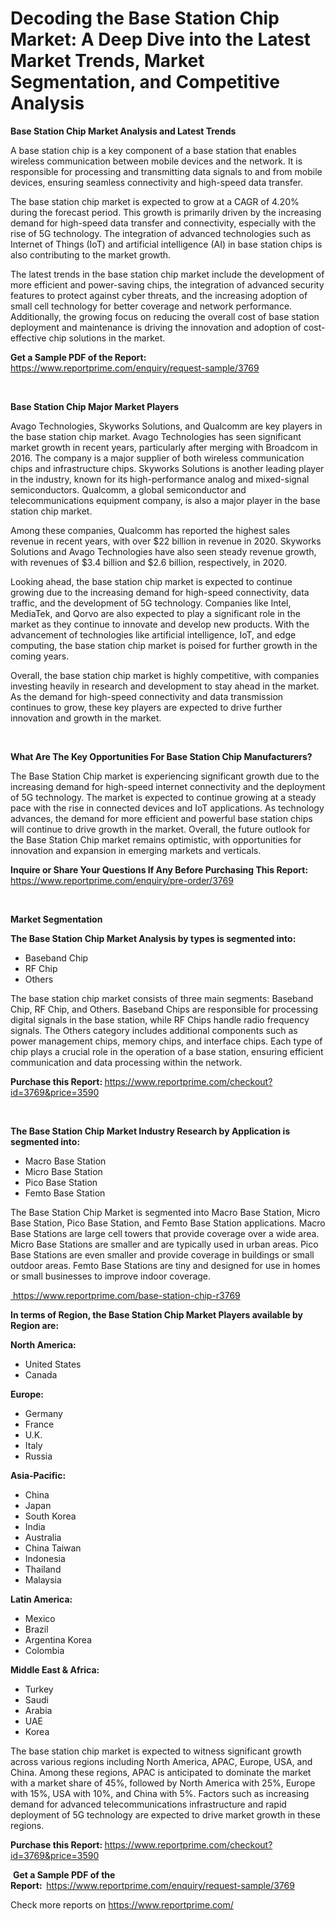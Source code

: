 <p><h1>Decoding the Base Station Chip Market: A Deep Dive into the Latest Market Trends, Market Segmentation, and Competitive Analysis</h1></p><p><strong>Base Station Chip Market Analysis and Latest Trends</strong></p>
<p><p>A base station chip is a key component of a base station that enables wireless communication between mobile devices and the network. It is responsible for processing and transmitting data signals to and from mobile devices, ensuring seamless connectivity and high-speed data transfer.</p><p>The base station chip market is expected to grow at a CAGR of 4.20% during the forecast period. This growth is primarily driven by the increasing demand for high-speed data transfer and connectivity, especially with the rise of 5G technology. The integration of advanced technologies such as Internet of Things (IoT) and artificial intelligence (AI) in base station chips is also contributing to the market growth.</p><p>The latest trends in the base station chip market include the development of more efficient and power-saving chips, the integration of advanced security features to protect against cyber threats, and the increasing adoption of small cell technology for better coverage and network performance. Additionally, the growing focus on reducing the overall cost of base station deployment and maintenance is driving the innovation and adoption of cost-effective chip solutions in the market.</p></p>
<p><strong>Get a Sample PDF of the Report:&nbsp;</strong> <a href="https://www.reportprime.com/enquiry/request-sample/3769">https://www.reportprime.com/enquiry/request-sample/3769</a></p>
<p>&nbsp;</p>
<p><strong>Base Station Chip Major Market Players</strong></p>
<p><p>Avago Technologies, Skyworks Solutions, and Qualcomm are key players in the base station chip market. Avago Technologies has seen significant market growth in recent years, particularly after merging with Broadcom in 2016. The company is a major supplier of both wireless communication chips and infrastructure chips. Skyworks Solutions is another leading player in the industry, known for its high-performance analog and mixed-signal semiconductors. Qualcomm, a global semiconductor and telecommunications equipment company, is also a major player in the base station chip market.</p><p>Among these companies, Qualcomm has reported the highest sales revenue in recent years, with over $22 billion in revenue in 2020. Skyworks Solutions and Avago Technologies have also seen steady revenue growth, with revenues of $3.4 billion and $2.6 billion, respectively, in 2020.</p><p>Looking ahead, the base station chip market is expected to continue growing due to the increasing demand for high-speed connectivity, data traffic, and the development of 5G technology. Companies like Intel, MediaTek, and Qorvo are also expected to play a significant role in the market as they continue to innovate and develop new products. With the advancement of technologies like artificial intelligence, IoT, and edge computing, the base station chip market is poised for further growth in the coming years.</p><p>Overall, the base station chip market is highly competitive, with companies investing heavily in research and development to stay ahead in the market. As the demand for high-speed connectivity and data transmission continues to grow, these key players are expected to drive further innovation and growth in the market.</p></p>
<p>&nbsp;</p>
<p><strong>What Are The Key Opportunities For Base Station Chip Manufacturers?</strong></p>
<p><p>The Base Station Chip market is experiencing significant growth due to the increasing demand for high-speed internet connectivity and the deployment of 5G technology. The market is expected to continue growing at a steady pace with the rise in connected devices and IoT applications. As technology advances, the demand for more efficient and powerful base station chips will continue to drive growth in the market. Overall, the future outlook for the Base Station Chip market remains optimistic, with opportunities for innovation and expansion in emerging markets and verticals.</p></p>
<p><strong>Inquire or Share Your Questions If Any Before Purchasing This Report:</strong> <a href="https://www.reportprime.com/enquiry/pre-order/3769">https://www.reportprime.com/enquiry/pre-order/3769</a></p>
<p>&nbsp;</p>
<p><strong>Market Segmentation</strong></p>
<p><strong>The Base Station Chip Market Analysis by types is segmented into:</strong></p>
<p><ul><li>Baseband Chip</li><li>RF Chip</li><li>Others</li></ul></p>
<p><p>The base station chip market consists of three main segments: Baseband Chip, RF Chip, and Others. Baseband Chips are responsible for processing digital signals in the base station, while RF Chips handle radio frequency signals. The Others category includes additional components such as power management chips, memory chips, and interface chips. Each type of chip plays a crucial role in the operation of a base station, ensuring efficient communication and data processing within the network.</p></p>
<p><strong>Purchase this Report:&nbsp;</strong><a href="https://www.reportprime.com/checkout?id=3769&price=3590">https://www.reportprime.com/checkout?id=3769&price=3590</a></p>
<p>&nbsp;</p>
<p><strong>The Base Station Chip Market Industry Research by Application is segmented into:</strong></p>
<p><ul><li>Macro Base Station</li><li>Micro Base Station</li><li>Pico Base Station</li><li>Femto Base Station</li></ul></p>
<p><p>The Base Station Chip Market is segmented into Macro Base Station, Micro Base Station, Pico Base Station, and Femto Base Station applications. Macro Base Stations are large cell towers that provide coverage over a wide area. Micro Base Stations are smaller and are typically used in urban areas. Pico Base Stations are even smaller and provide coverage in buildings or small outdoor areas. Femto Base Stations are tiny and designed for use in homes or small businesses to improve indoor coverage.</p></p>
<p><a href="https://www.reportprime.com/base-station-chip-r3769">&nbsp;https://www.reportprime.com/base-station-chip-r3769</a></p>
<p><strong>In terms of Region, the Base Station Chip Market Players available by Region are:</strong></p>
<p>
    <p> <strong> North America: </strong>
        <ul>
            <li>United States</li>
            <li>Canada</li>
        </ul>
        </p> 
    <p> <strong> Europe: </strong>
        <ul>
            <li>Germany</li>
            <li>France</li>
            <li>U.K.</li>
            <li>Italy</li>
            <li>Russia</li>
        </ul>
        </p> 
    <p> <strong> Asia-Pacific: </strong>
        <ul>
            <li>China</li>
            <li>Japan</li>
            <li>South Korea</li>
            <li>India</li>
            <li>Australia</li>
            <li>China Taiwan</li>
            <li>Indonesia</li>
            <li>Thailand</li>
            <li>Malaysia</li>
        </ul>
        </p> 
    <p> <strong> Latin America: </strong>
        <ul>
            <li>Mexico</li>
            <li>Brazil</li>
            <li>Argentina Korea</li>
            <li>Colombia</li>
        </ul>
        </p> 
    <p> <strong> Middle East & Africa: </strong>
        <ul>
            <li>Turkey</li>
            <li>Saudi</li>
            <li>Arabia</li>
            <li>UAE</li>
            <li>Korea</li>
        </ul>
    </p>
    </p>
<p><p>The base station chip market is expected to witness significant growth across various regions including North America, APAC, Europe, USA, and China. Among these regions, APAC is anticipated to dominate the market with a market share of 45%, followed by North America with 25%, Europe with 15%, USA with 10%, and China with 5%. Factors such as increasing demand for advanced telecommunications infrastructure and rapid deployment of 5G technology are expected to drive market growth in these regions.</p></p>
<p><strong>Purchase this Report: </strong><a href="https://www.reportprime.com/checkout?id=3769&price=3590">https://www.reportprime.com/checkout?id=3769&price=3590</a></p>
<p>&nbsp;<strong>Get a Sample PDF of the Report:&nbsp;&nbsp;</strong><a href="https://www.reportprime.com/enquiry/request-sample/3769">https://www.reportprime.com/enquiry/request-sample/3769</a></p>
<p><strong></strong></p>
<p>Check more reports on <a href="https://www.reportprime.com/">https://www.reportprime.com/</a></p>